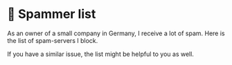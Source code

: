 # 🛑  Spammer list

As an owner of a small company in Germany, I receive a lot of spam. Here is the list of spam-servers I block.

If you have a similar issue, the list might be helpful to you as well.
